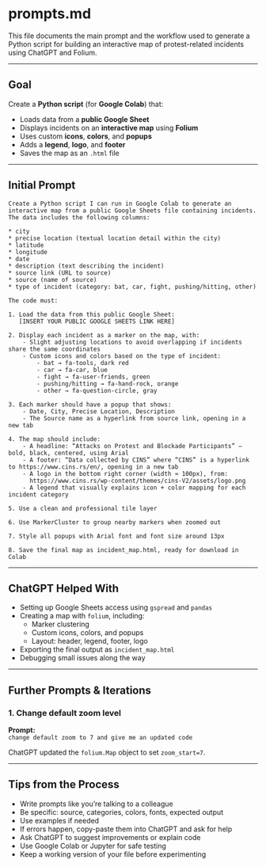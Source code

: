 # prompts.md

This file documents the main prompt and the workflow used to generate a Python script for building an interactive map of protest-related incidents using ChatGPT and Folium.

---

## Goal

Create a **Python script** (for **Google Colab**) that:
- Loads data from a **public Google Sheet**
- Displays incidents on an **interactive map** using **Folium**
- Uses custom **icons**, **colors**, and **popups**
- Adds a **legend**, **logo**, and **footer**
- Saves the map as an `.html` file

---

## Initial Prompt

```
Create a Python script I can run in Google Colab to generate an interactive map from a public Google Sheets file containing incidents. The data includes the following columns:

* city
* precise location (textual location detail within the city)
* latitude
* longitude
* date
* description (text describing the incident)
* source link (URL to source)
* source (name of source)
* type of incident (category: bat, car, fight, pushing/hitting, other)

The code must:

1. Load the data from this public Google Sheet:
   [INSERT YOUR PUBLIC GOOGLE SHEETS LINK HERE]

2. Display each incident as a marker on the map, with:
    - Slight adjusting locations to avoid overlapping if incidents share the same coordinates
    - Custom icons and colors based on the type of incident:
        - bat → fa-tools, dark red
        - car → fa-car, blue
        - fight → fa-user-friends, green
        - pushing/hitting → fa-hand-rock, orange
        - other → fa-question-circle, gray

3. Each marker should have a popup that shows:
    - Date, City, Precise Location, Description
    - The Source name as a hyperlink from source link, opening in a new tab

4. The map should include:
    - A headline: “Attacks on Protest and Blockade Participants” — bold, black, centered, using Arial
    - A footer: “Data collected by CINS” where “CINS” is a hyperlink to https://www.cins.rs/en/, opening in a new tab
    - A logo in the bottom right corner (width ≈ 100px), from:
      https://www.cins.rs/wp-content/themes/cins-V2/assets/logo.png
    - A legend that visually explains icon + color mapping for each incident category

5. Use a clean and professional tile layer

6. Use MarkerCluster to group nearby markers when zoomed out

7. Style all popups with Arial font and font size around 13px

8. Save the final map as incident_map.html, ready for download in Colab
```

---

## ChatGPT Helped With

- Setting up Google Sheets access using `gspread` and `pandas`
- Creating a map with `folium`, including:
  - Marker clustering
  - Custom icons, colors, and popups
  - Layout: header, legend, footer, logo
- Exporting the final output as `incident_map.html`
- Debugging small issues along the way

---

## Further Prompts & Iterations

### 1. Change default zoom level

**Prompt:**  
`change default zoom to 7 and give me an updated code`

ChatGPT updated the `folium.Map` object to set `zoom_start=7`.

---

## Tips from the Process

- Write prompts like you’re talking to a colleague
- Be specific: source, categories, colors, fonts, expected output
- Use examples if needed
- If errors happen, copy-paste them into ChatGPT and ask for help
- Ask ChatGPT to suggest improvements or explain code
- Use Google Colab or Jupyter for safe testing
- Keep a working version of your file before experimenting
